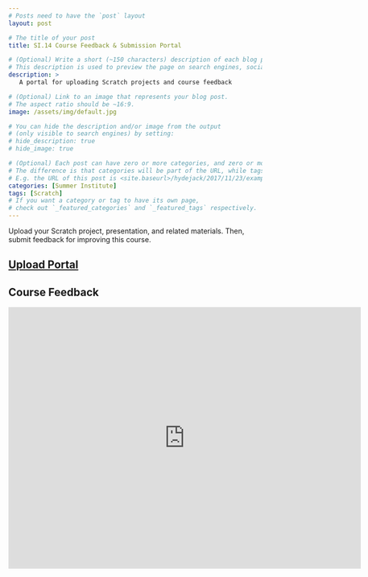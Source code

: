 ```yaml
---
# Posts need to have the `post` layout
layout: post

# The title of your post
title: SI.14 Course Feedback & Submission Portal

# (Optional) Write a short (~150 characters) description of each blog post.
# This description is used to preview the page on search engines, social media, etc.
description: >
   A portal for uploading Scratch projects and course feedback

# (Optional) Link to an image that represents your blog post.
# The aspect ratio should be ~16:9.
image: /assets/img/default.jpg

# You can hide the description and/or image from the output
# (only visible to search engines) by setting:
# hide_description: true
# hide_image: true

# (Optional) Each post can have zero or more categories, and zero or more tags.
# The difference is that categories will be part of the URL, while tags will not.
# E.g. the URL of this post is <site.baseurl>/hydejack/2017/11/23/example-content/
categories: [Summer Institute]
tags: [Scratch]
# If you want a category or tag to have its own page,
# check out `_featured_categories` and `_featured_tags` respectively.
---
```

Upload your Scratch project, presentation, and related materials. Then, submit feedback for improving this course.

## [Upload Portal](https://goo.gl/forms/VNKRocLhFab3DgeA3)

## Course Feedback

<iframe src="https://docs.google.com/forms/d/e/1FAIpQLScvstVnRBEMxFT-N-g5M_NdqrK11TYKuMNsJ_FHL54yqiM8Vw/viewform?embedded=true" width="700" height="520" frameborder="0" marginheight="0" marginwidth="0">Loading...</iframe>